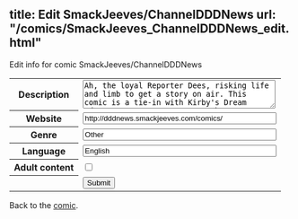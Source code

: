 title: Edit SmackJeeves/ChannelDDDNews
url: "/comics/SmackJeeves_ChannelDDDNews_edit.html"
---
Edit info for comic SmackJeeves/ChannelDDDNews

<form name="comic" action="http://gaepostmail.appspot.com/comic/" method="post">
<table class="comicinfo">
<tr>
<th>Description</th><td><textarea name="description" cols="40" rows="3">Ah, the loyal Reporter Dees, risking life and limb to get a story on air. This comic is a tie-in with Kirby's Dream Adventure, so expect to see the same characters bouncing back and forth! [[Updates Tuesdays, Fridays and Sundays]]</textarea></td>
</tr>
<tr>
<th>Website</th><td><input type="text" name="url" value="http://dddnews.smackjeeves.com/comics/" size="40"/></td>
</tr>
<tr>
<th>Genre</th><td><input type="text" name="genre" value="Other" size="40"/></td>
</tr>
<tr>
<th>Language</th><td><input type="text" name="language" value="English" size="40"/></td>
</tr>
<tr>
<th>Adult content</th><td><input type="checkbox" name="adult" value="adult" /></td>
</tr>
<tr>
<th></th><td>
<input type="hidden" name="comic" value="SmackJeeves_ChannelDDDNews" />
<input type="submit" name="submit" value="Submit" />
</td>
</tr>
</table>
</form>

Back to the [comic](SmackJeeves_ChannelDDDNews.html).
